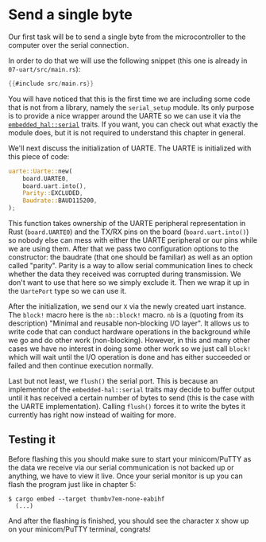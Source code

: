# Send a single byte

Our first task will be to send a single byte from the microcontroller to the computer over the serial
connection.

In order to do that we will use the following snippet (this one is already in `07-uart/src/main.rs`):

``` rust
{{#include src/main.rs}}
```

You will have noticed that this is the first time we are including some code that is not from a library,
namely the `serial_setup` module. Its only purpose is to provide a nice wrapper around the UARTE
so we can use it via the [`embedded_hal::serial`] traits. If you want, you can
check out what exactly the module does, but it is not required to understand this chapter in general.

[`embedded_hal::serial`]: https://docs.rs/embedded-hal/0.2.6/embedded_hal/serial/index.html

We'll next
discuss the initialization of UARTE. The UARTE is initialized with this piece of code:
```rs
uarte::Uarte::new(
    board.UARTE0,
    board.uart.into(),
    Parity::EXCLUDED,
    Baudrate::BAUD115200,
);
```
This function takes ownership of the UARTE peripheral representation in Rust (`board.UARTE0`) and the TX/RX pins
on the board (`board.uart.into()`) so nobody else can mess with either the UARTE peripheral or our pins while
we are using them. After that we pass two configuration options to the constructor: the baudrate (that one should be
familiar) as well as an option called "parity". Parity is a way to allow serial communication lines to check whether
the data they received was corrupted during transmission. We don't want to use that here so we simply exclude it.
Then we wrap it up in the `UartePort` type so we can use it.

After the initialization, we send our `X` via the newly created uart instance. The `block!` macro here is the `nb::block!`
macro. `nb` is a (quoting from its description) "Minimal and reusable non-blocking I/O layer". It allows us to write
code that can conduct hardware operations in the background while we go and do other work (non-blocking). However,
in this and many other cases we have no interest in doing some other work so we just call `block!` which will wait until
the I/O operation is done and has either succeeded or failed and then continue execution normally.

Last but not least, we `flush()` the serial port. This is because an implementor of the `embedded-hal::serial` traits may
decide to buffer output until it has received a certain number of bytes to send (this is the case with the UARTE implementation).
Calling `flush()` forces it to write the bytes it currently has right now instead of waiting for more.

## Testing it

Before flashing this you should make sure to start your minicom/PuTTY as the data we receive via our serial
communication is not backed up or anything, we have to view it live. Once your serial monitor is up you can
flash the program just like in chapter 5:
```
$ cargo embed --target thumbv7em-none-eabihf
  (...)
```

And after the flashing is finished, you should see the character `X` show up on your minicom/PuTTY terminal, congrats!
